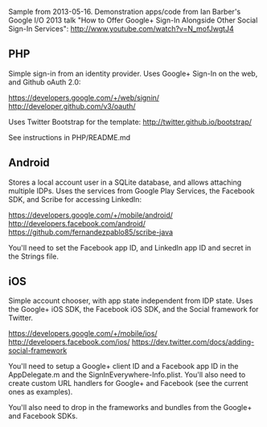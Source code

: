 Sample from 2013-05-16. Demonstration apps/code from Ian Barber's Google I/O 2013 talk "How to Offer Google+ Sign-In Alongside Other Social Sign-In Services": http://www.youtube.com/watch?v=N_mofJwgtJ4

PHP
----------------
Simple sign-in from an identity provider. Uses Google+ Sign-In on the web, and Github oAuth 2.0:

https://developers.google.com/+/web/signin/
http://developer.github.com/v3/oauth/

Uses Twitter Bootstrap for the template: http://twitter.github.io/bootstrap/

See instructions in PHP/README.md

Android
----------------
Stores a local account user in a SQLite database, and allows attaching multiple IDPs. Uses the services from Google Play Services, the Facebook SDK, and Scribe for accessing LinkedIn:

https://developers.google.com/+/mobile/android/
http://developers.facebook.com/android/
https://github.com/fernandezpablo85/scribe-java

You'll need to set the Facebook app ID, and LinkedIn app ID and secret in the Strings file. 

iOS
----------------
Simple account chooser, with app state independent from IDP state. Uses the Google+ iOS SDK, the Facebook iOS SDK, and the Social framework for Twitter.

https://developers.google.com/+/mobile/ios/
http://developers.facebook.com/ios/
https://dev.twitter.com/docs/adding-social-framework

You'll need to setup a Google+ client ID and a Facebook app ID in the AppDelegate.m and the SignInEverywhere-Info.plist. You'll also need to create custom URL handlers for Google+ and Facebook (see the current ones as examples).

You'll also need to drop in the frameworks and bundles from the Google+ and Facebook SDKs.